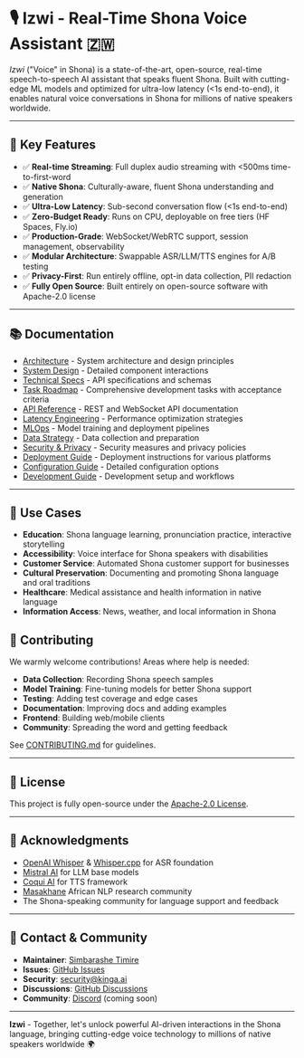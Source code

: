 # 🎙️ Izwi - Real-Time Shona Voice Assistant 🇿🇼

*Izwi* ("Voice" in Shona) is a state-of-the-art, open-source, real-time speech-to-speech AI assistant that speaks fluent Shona. Built with cutting-edge ML models and optimized for ultra-low latency (<1s end-to-end), it enables natural voice conversations in Shona for millions of native speakers worldwide.

---

## 🌟 Key Features

- ✅ **Real-time Streaming**: Full duplex audio streaming with <500ms time-to-first-word
- ✅ **Native Shona**: Culturally-aware, fluent Shona understanding and generation  
- ✅ **Ultra-Low Latency**: Sub-second conversation flow (<1s end-to-end)
- ✅ **Zero-Budget Ready**: Runs on CPU, deployable on free tiers (HF Spaces, Fly.io)
- ✅ **Production-Grade**: WebSocket/WebRTC support, session management, observability
- ✅ **Modular Architecture**: Swappable ASR/LLM/TTS engines for A/B testing
- ✅ **Privacy-First**: Run entirely offline, opt-in data collection, PII redaction
- ✅ **Fully Open Source**: Built entirely on open-source software with Apache-2.0 license

---

## 📚 Documentation

- [Architecture](docs/architecture.md) - System architecture and design principles
- [System Design](docs/system-design.md) - Detailed component interactions
- [Technical Specs](docs/technical-specs.md) - API specifications and schemas
- [Task Roadmap](TASKS.md) - Comprehensive development tasks with acceptance criteria
- [API Reference](docs/api.md) - REST and WebSocket API documentation
- [Latency Engineering](docs/latency.md) - Performance optimization strategies
- [MLOps](docs/mlops.md) - Model training and deployment pipelines
- [Data Strategy](docs/data.md) - Data collection and preparation
- [Security & Privacy](docs/security-privacy.md) - Security measures and privacy policies
- [Deployment Guide](docs/deployment.md) - Deployment instructions for various platforms
- [Configuration Guide](docs/configuration.md) - Detailed configuration options
- [Development Guide](docs/development.md) - Development setup and workflows


---

## 🎯 Use Cases

- **Education**: Shona language learning, pronunciation practice, interactive storytelling
- **Accessibility**: Voice interface for Shona speakers with disabilities
- **Customer Service**: Automated Shona customer support for businesses
- **Cultural Preservation**: Documenting and promoting Shona language and oral traditions
- **Healthcare**: Medical assistance and health information in native language
- **Information Access**: News, weather, and local information in Shona



## 🤝 Contributing

We warmly welcome contributions! Areas where help is needed:

- **Data Collection**: Recording Shona speech samples
- **Model Training**: Fine-tuning models for better Shona support
- **Testing**: Adding test coverage and edge cases
- **Documentation**: Improving docs and adding examples
- **Frontend**: Building web/mobile clients
- **Community**: Spreading the word and getting feedback

See [CONTRIBUTING.md](CONTRIBUTING.md) for guidelines.

---

## 📄 License

This project is fully open-source under the [Apache-2.0 License](LICENSE).

---

## 🙏 Acknowledgments

- [OpenAI Whisper](https://github.com/openai/whisper) & [Whisper.cpp](https://github.com/ggerganov/whisper.cpp) for ASR foundation
- [Mistral AI](https://mistral.ai/) for LLM base models
- [Coqui AI](https://github.com/coqui-ai/TTS) for TTS framework
- [Masakhane](https://www.masakhane.io/) African NLP research community
- The Shona-speaking community for language support and feedback

---

## 📧 Contact & Community

- **Maintainer**: [Simbarashe Timire](https://github.com/TimireSimbarashe)
- **Issues**: [GitHub Issues](https://github.com/kinga-ai/izwi/issues)
- **Security**: security@kinga.ai
- **Discussions**: [GitHub Discussions](https://github.com/kinga-ai/izwi/discussions)
- **Community**: [Discord](https://discord.gg/kinga-ai) (coming soon)

---

**Izwi** - Together, let's unlock powerful AI-driven interactions in the Shona language, bringing cutting-edge voice technology to millions of native speakers worldwide 🌍